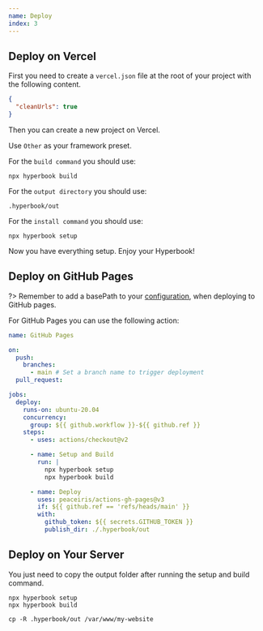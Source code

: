 ```yaml
---
name: Deploy
index: 3
---
```


## Deploy on Vercel

First you need to create a `vercel.json` file at the root of your
project with the following content.

```json
{
  "cleanUrls": true
}
```

Then you can create a new project on Vercel.

Use `Other` as your framework preset.

For the `build command` you should use:

```
npx hyperbook build
```

For the `output directory` you should use:

```
.hyperbook/out
```

For the `install command` you should use:

```
npx hyperbook setup
```

Now you have everything setup. Enjoy your Hyperbook!

## Deploy on GitHub Pages

?> Remember to add a basePath to your [configuration](/configuration), when deploying to GitHub pages.

For GitHub Pages you can use the following action:

```yaml
name: GitHub Pages

on:
  push:
    branches:
      - main # Set a branch name to trigger deployment
  pull_request:

jobs:
  deploy:
    runs-on: ubuntu-20.04
    concurrency:
      group: ${{ github.workflow }}-${{ github.ref }}
    steps:
      - uses: actions/checkout@v2

      - name: Setup and Build
        run: |
          npx hyperbook setup
          npx hyperbook build

      - name: Deploy
        uses: peaceiris/actions-gh-pages@v3
        if: ${{ github.ref == 'refs/heads/main' }}
        with:
          github_token: ${{ secrets.GITHUB_TOKEN }}
          publish_dir: ./.hyperbook/out
```

## Deploy on Your Server

You just need to copy the output folder after running the setup and build command.

```
npx hyperbook setup
npx hyperbook build

cp -R .hyperbook/out /var/www/my-website
```
